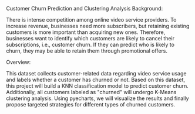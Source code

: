 Customer Churn Prediction and Clustering Analysis
Background:

There is intense competition among online video service providers. To increase revenue, businesses need more subscribers, but retaining existing customers is more important than acquiring new ones. Therefore, businesses want to identify which customers are likely to cancel their subscriptions, i.e., customer churn. If they can predict who is likely to churn, they may be able to retain them through promotional offers.

Overview:

This dataset collects customer-related data regarding video service usage and labels whether a customer has churned or not. Based on this dataset, this project will build a KNN classification model to predict customer churn. Additionally, all customers labeled as "churned" will undergo K-Means clustering analysis. Using pyecharts, we will visualize the results and finally propose targeted strategies for different types of churned customers.
